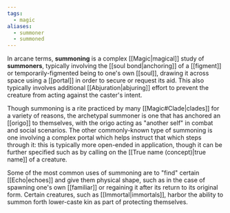 ```yaml
---
tags:
  - magic
aliases:
  - summoner
  - summoned
---
```


In arcane terms, **summoning** is a complex [[Magic|magical]] study of **summoners**, typically involving the [[soul bond|anchoring]] of a [[figment]] or temporarily-figmented being to one's own [[soul]], drawing it across space using a [[portal]] in order to secure or request its aid. This also typically involves additional [[Abjuration|abjuring]] effort to prevent the creature from acting against the caster's intent.

Though summoning is a rite practiced by many [[Magic#Clade|clades]] for a variety of reasons, the archetypal summoner is one that has anchored an [[origo]] to themselves, with the origo acting as "another self" in combat and social scenarios. The other commonly-known type of summoning is one involving a complex portal which helps instruct that which steps through it: this is typically more open-ended in application, though it can be further specified such as by calling on the [[True name (concept)|true name]] of a creature.

Some of the most common uses of summoning are to "find" certain [[Echo|echoes]] and give them physical shape, such as in the case of spawning one's own [[familiar]] or regaining it after its return to its original form. Certain creatures, such as [[Immortal|immortals]], harbor the ability to summon forth lower-caste kin as part of protecting themselves.